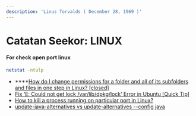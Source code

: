 ```yaml
---
description: 'Linus Torvalds ( December 28, 1969 )'
---
```


# Catatan Seekor: LINUX

#### For check open port linux

```bash
netstat -ntulp
```

* \*\*\*\*[How do I change permissions for a folder and all of its subfolders and files in one step in Linux? \[closed\]](https://stackoverflow.com/questions/3740152/how-do-i-change-permissions-for-a-folder-and-all-of-its-subfolders-and-files-in)
* [Fix ‘E: Could not get lock /var/lib/dpkg/lock’ Error in Ubuntu \[Quick Tip\]](https://itsfoss.com/could-not-get-lock-error/)
* [How to kill a process running on particular port in Linux?](https://stackoverflow.com/questions/11583562/how-to-kill-a-process-running-on-particular-port-in-linux)
* [update-java-alternatives vs update-alternatives --config java](https://askubuntu.com/questions/315646/update-java-alternatives-vs-update-alternatives-config-java)

